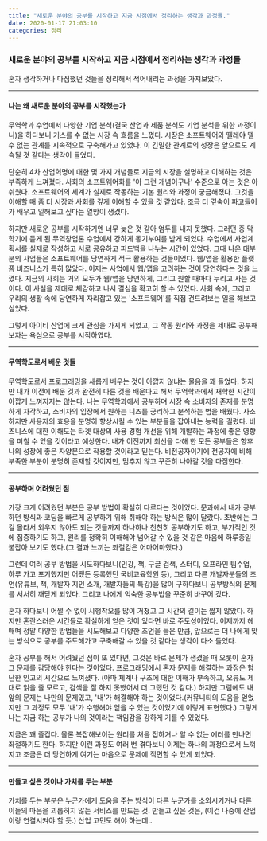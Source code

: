 ```yaml
---
title: "새로운 분야의 공부를 시작하고 지금 시점에서 정리하는 생각과 과정들."
date: 2020-01-17 21:03:10
categories: 정리
---
```


### 새로운 분야의 공부를 시작하고 지금 시점에서 정리하는 생각과 과정들

혼자 생각하거나 다짐했던 것들을 정리해서 적어내리는 과정을 가져보았다.

<hr />

#### 나는 왜 새로운 분야의 공부를 시작했는가

무역학과 수업에서 다양한 기업 분석(결국 산업과 제품 분석도 기업 분석을 위한 과정이니)을 하다보니 거스를 수 없는 시장 속 흐름을 느꼈다. 시장은 소프트웨어와 뗄레야 뗄 수 없는 관계를 지속적으로 구축해가고 있었다. 이 긴밀한 관계로의 성장은 앞으로도 계속될 것 같다는 생각이 들었다.

<!-- 이 변화의 필연성은 확실해져 갈 것이라는 느낌을 받았다.  -->

단순히 4차 산업혁명에 대한 몇 가지 개념들로 지금의 시장을 설명하고 이해하는 것은 부족하게 느껴졌다. 사회의 소프트웨어화를 '아 그런 개념이구나' 수준으로 아는 것은 아쉬웠다. 소프트웨어의 세계가 실제로 작동하는 기본 원리와 과정이 궁금해졌다. 그것을 이해할 때 좀 더 시장과 사회를 깊게 이해할 수 있을 것 같았다. 조금 더 깊숙이 파고들어가 배우고 일해보고 싶다는 열망이 생겼다.

하지만 새로운 공부를 시작하기엔 너무 늦은 것 같아 엄두를 내지 못했다. 그러던 중 막학기에 듣게 된 무역창업론 수업에서 강하게 동기부여를 받게 되었다. 수업에서 사업계획서를 실제로 작성하고 서로 공유하고 피드백을 나누는 시간이 있었다. 그때 나온 대부분의 사업들은 소프트웨어를 당연하게 적극 활용하는 것들이었다. 웹/앱을 활용한 플랫폼 비즈니스가 특히 많았다. 이제는 사업에서 웹/앱을 고려하는 것이 당연하다는 것을 느꼈다. 지금의 사회는 거의 모두가 웹/앱을 당연하게, 그리고 원할 때마다 누리고 사는 것이다. 이 사실을 제대로 체감하고 나서 결심을 확고히 할 수 있었다. 사회 속에, 그리고 우리의 생활 속에 당연하게 자리잡고 있는 '소프트웨어'를 직접 건드려보는 일을 해보고 싶었다.

그렇게 아이티 산업에 크게 관심을 가지게 되었고, 그 작동 원리와 과정을 제대로 공부해보자는 욕심으로 공부를 시작하였다.

<!--
[무역창업론에서 기업의 운영 과정, 창업 기획 방법- 사업계획서 작성, 사업성 평가 기준, 4차 산업혁명과 플랫폼 비즈니스, 실제 사례들을 통한 창업 경험 듣기, 1인마켓이라는 중고마켓 기획, 사업계획서를 같이 공유하여 보고 피드백하는 시간이 있었는데, 그때 다들 플랫폼 비즈니스, 앱을 통한 사업을 꿈꾼다는 것을 확실하게 느낌.] -->

<hr />

#### 무역학도로서 배운 것들

무역학도로서 프로그래밍을 새롭게 배우는 것이 아깝지 않냐는 물음을 꽤 들었다. 하지만 내가 이전에 배운 것과 완전히 다른 것을 배운다고 해서 무역학과에서 재학한 시간이 아깝게 느껴지지는 않는다. 나는 무역학과에서 공부하며 시장 속 소비자의 존재를 분명하게 자각하고, 소비자의 입장에서 원하는 니즈를 궁리하고 분석하는 법을 배웠다. 사소하지만 사용자의 효용을 분명히 향상시킬 수 있는 부분들을 잡아내는 능력을 길렀다.
비즈니스에 대한 이해도는 타겟 대상의 사용 경험 개선을 위해 개발하는 과정에 좋은 영향을 미칠 수 있을 것이라고 예상한다.
내가 이전까지 최선을 다해 한 모든 공부들은 향후 나의 성장에 좋은 자양분으로 작용할 것이라고 믿는다.
비전공자이기에 전공자에 비해 부족한 부분이 분명히 존재할 것이지만, 멈추지 않고 꾸준히 나아갈 것을 다짐한다.

<hr />

#### 공부하며 어려웠던 점

가장 크게 어려웠던 부분은 공부 방법이 확실히 다르다는 것이었다. 문과에서 내가 공부하던 방식과 코딩을 빠르게 공부하기 위해 취해야 하는 방식은 많이 달랐다. 초반에는 그걸 몰라서 외우지 않아도 되는 것들까지 하나하나 천천히 공부하기도 하고, 부가적인 것에 집중하기도 하고, 원리를 정확히 이해해야 넘어갈 수 있을 것 같은 마음에 하루종일 붙잡아 보기도 했다.(그 결과 느끼는 좌절감은 어마어마했다.)

그런데 여러 공부 방법을 시도하다보니(인강, 책, 구글 검색, 스터디, 오프라인 팀수업, 하루 가고 포기했지만 어쨌든 등록했던 국비교육학원 등), 그리고 다른 개발자분들의 조언(유튜브, 책, 개발자 지인 소개, 개발자들의 특강)을 많이 구하다보니 공부방식의 문제를 서서히 깨닫게 되었다. 그리고 나에게 익숙한 공부법을 꾸준히 바꾸어 갔다.

혼자 하다보니 어쩔 수 없이 시행착오를 많이 거쳤고 그 시간의 길이는 짧지 않았다. 하지만 혼란스러운 시간들로 확실하게 얻은 것이 있다면 바로 주도성이었다. 이제까지 헤매며 정말 다양한 방법들을 시도해보고 다양한 조언을 들은 만큼, 앞으로는 더 나에게 맞는 방식으로 공부를 주도해가고 구축해갈 수 있을 것 같다는 생각이 다소 들었다.

혼자 공부를 해서 어려웠던 점이 또 있다면, 그것은 바로 문제가 생겼을 때 오롯이 혼자 그 문제를 감당해야 한다는 것이었다. 프로그래밍에서 혼자 문제를 해결하는 과정은 험난한 인고의 시간으로 느껴졌다. (아마 체계나 구조에 대한 이해가 부족하고, 오류도 제대로 읽을 줄 모르고, 검색을 잘 하지 못했어서 더 그랬던 것 같다.) 하지만 그럼에도 내 앞의 문제는 나만의 문제였고, '내'가 해결해야 하는 것이었다.(커뮤니티의 도움을 얻었지만 그 과정도 모두 '내'가 수행해야 얻을 수 있는 것이었기에 이렇게 표현했다.) 그렇게 나는 지금 하는 공부가 나의 것이라는 책임감을 강하게 기를 수 있었다.

지금은 꽤 즐겁다. 물론 복잡해보이는 원리를 처음 접하거나 알 수 없는 에러를 만나면 좌절하기도 한다. 하지만 이런 과정도 여러 번 겪다보니 이제는 하나의 과정으로서 느껴지고 조금은 더 당연하게 여기는 마음으로 문제에 직면할 수 있게 되었다.

<hr />

#### 만들고 싶은 것이나 가치를 두는 부분

가치를 두는 부분은 누군가에게 도움을 주는 방식이 다른 누군가를 소외시키거나 다른 이들의 마음을 괴롭히지 않는 서비스를 만드는 것.
만들고 싶은 것은, (이건 나중에 산업이랑 연결시켜야 할 듯.)
산업 고민도 해야 하는데..

<hr />
